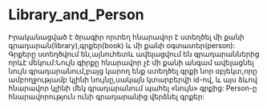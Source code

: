 # Library_and_Person

 Իրականացված է ծրագիր որտեղ հնարավոր է ստեղծել մի քանի գրադարան(library),գրքեր(book) և մի քանի օգտատեր(person):
 Գրքերը ստեղծվում են,այնուհետև ավելացվում են գրադարաններից որևէ մեկում:Նույն գիրքը հնարավոր չէ մի քանի անգամ ավելացնել նույն գրադարանում,բայց կարող ենք ստեղծել գրքի նոր օբյեկտ,որը ամբողջությամբ կլինի նույնը,սակայն կտարբերվի  id-ով, և այս ձևով հնարավոր կլինի մեկ գրադարանում պահել «նույն» գրքից:
 Person-ը հնարավորություն ունի գրադարանից վերձնել գրքեր:
